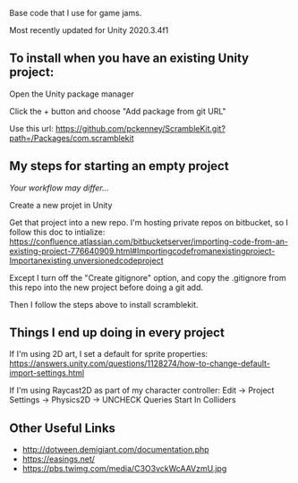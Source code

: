 Base code that I use for game jams.

Most recently updated for Unity 2020.3.4f1

## To install when you have an existing Unity project:

Open the Unity package manager

Click the + button and choose "Add package from git URL"

Use this url: https://github.com/pckenney/ScrambleKit.git?path=/Packages/com.scramblekit


## My steps for starting an empty project

*Your workflow may differ...*

Create a new projet in Unity

Get that project into a new repo. I'm hosting private repos on bitbucket, so I follow this doc to intialize:
https://confluence.atlassian.com/bitbucketserver/importing-code-from-an-existing-project-776640909.html#Importingcodefromanexistingproject-Importanexisting,unversionedcodeproject

Except I turn off the "Create gitignore" option, and copy the .gitignore from this repo into the new project before doing a git add.

Then I follow the steps above to install scramblekit.

## Things I end up doing in every project

If I'm using 2D art, I set a default for sprite properties: https://answers.unity.com/questions/1128274/how-to-change-default-import-settings.html

If I'm using Raycast2D as part of my character controller: Edit -> Project Settings -> Physics2D -> UNCHECK Queries Start In Colliders

## Other Useful Links

- http://dotween.demigiant.com/documentation.php
- https://easings.net/
- https://pbs.twimg.com/media/C3O3vckWcAAVzmU.jpg

